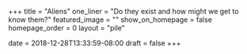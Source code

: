+++
title = "Aliens"
one_liner = "Do they exist and how might we get to know them?"
featured_image = ""
show_on_homepage = false
homepage_order = 0
layout = "pile"

date = 2018-12-28T13:33:59-08:00
draft = false
+++
